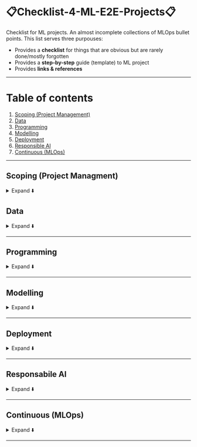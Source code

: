 #  📋Checklist-4-ML-E2E-Projects📋
Checklist for ML projects. An almost incomplete collections of MLOps bullet points. This list serves three purpouses:
- Provides a **checklist** for things that are obvious but are rarely done/mostly forgotten
- Provides a **step-by-step** guide (template) to ML project
- Provides **links & references**
***

# Table of contents
1. [Scoping (Project Management)](#scoping-project-managment)
2. [Data](#data)
3. [Programming](#programming)
4. [Modelling](#modelling)
5. [Deployment](#deployment)
6. [Responsible AI](#responsabile-ai)
7. [Continuous (MLOps)](#continuous-mlops)
***

## Scoping (Project Managment)
<details>
<summary>Expand ⬇️</summary>
<br>

- ❓ What is the project main objective(s)?
- ❓ Which part of the main objective the ML model(s) is addressing?
- 📈📉 Establish a [baseline](https://blog.ml.cmu.edu/2020/08/31/3-baselines/) against which your ML will be considered successful (an improvement against the baseline)
- ❓ Are there any solutions not based on a ML model? You are likely to be asked to compared your method against some no-ML model!
- Choose the business KPIs (key performance indicators). These are what businesses use to measure the uplift brought in by the ML-based solution.
- 📈 Monitor your project's objective(s) over time
- 🗣️ Talk to the domain experts, they are those with the domain knowledge 
- ⚠️ Keep track of what did not work as you develop your ML solution. Knowledge is not only about what worked, but largely what didn't.
- 🔄 Keep in mind that ML solutions are not one-shot solutions. They need to be 1) followed and 2) developed over time

</details>

## Data
<details>
<summary>Expand ⬇️</summary>
<br>

- Data sourcing/collection/ingestion:
    - 🌐 Collect your data from the web via scraping | [Notes](https://github.com/kyaiooiayk/Website-Scrapers)
    - Collect data via third party API 
    - Build your own dataset
    - Create/augment your data with some synthetic data generation techniques
    - Dowload some open source. Best resource is probably [Kaggle](https://www.kaggle.com/)
- Data versioning. Available tools:
    - [Hydra](https://hydra.cc/) | [Notes](https://github.com/kyaiooiayk/MLOps-Machine-Learning-Operations/tree/master/tutorials/VCS/Hydra)
    - [DVC](https://dvc.org/) | [Notes](https://github.com/kyaiooiayk/MLOps-Machine-Learning-Operations/tree/master/tutorials/VCS/DVC)
- Data ingestion/wrangling:
    - 🐼 [Pandas](https://pandas.pydata.org/) for dataset < 32Gb. For dataset that do not fit in memory you can load different chucks at the time | [Notes](https://github.com/kyaiooiayk/Pandas-Notes)
    - 🐻‍❄️ [Polars](https://github.com/pola-rs/polars) an optimised version of Pandas.
    - [Dask](https://www.dask.org/) for dataset 1Gb-100Gb | [Notes](https://github.com/kyaiooiayk/Dask) 
    - ✨[PySpark](https://spark.apache.org/docs/latest/api/python/) for dataset >100 Gb | [Notes](https://github.com/kyaiooiayk/pySpark-Notes)
- Data cleaning
- Data labeling
- Data validation. Establish a data schema which helps validate the data. Especially for [concept drift](https://machinelearningmastery.com/gentle-introduction-concept-drift-machine-learning/). Some commercial tools are:
    - [Pandera](https://pandera.readthedocs.io/en/stable/) | [Notes](https://github.com/kyaiooiayk/MLOps-Machine-Learning-Operations/tree/master/tutorials/Data_validation/Pandera)
    - [Great Expectations](https://greatexpectations.io/) | [Notes](https://github.com/kyaiooiayk/MLOps-Machine-Learning-Operations/tree/master/tutorials/Data_validation/Great_expectations)
- 💽 Data storage:
    - Structured data: SQL. RDB (relational database) is a database that stores data into tables with rows and columns. To be able to process SQL queries on huge volumes of data that is stored in Hadoop cluster, specialised tools are needed. Here are some options:
        - 🐝 [Hive](https://hive.apache.org/) | [Notes](https://github.com/kyaiooiayk/MLOps-Machine-Learning-Operations/blob/master/tutorials/Hive.md) (twice as popular as Pig and developed by Facebook). Hive provides SQL type querying language for the ETL purpose on top of Hadoop file system. 
        - 🐷 [Pig](https://pig.apache.org/) (less popular than Hive)
        -  🦌 [Impala](https://impala.apache.org/docs/build/html/topics/impala_langref.html) | [Hive vs. Impala](https://www.tutorialspoint.com/impala/impala_overview.htm)
    - Unstructured data: NoSQL
- Data transformation
- EDA (Exploratory Design Analysis)
- Dashboard:
    - Bokeh
    - Plotly
- Build an ETL (Extra, Transform & Load) pipeline
    
</details>

***

## Programming
<details>
<summary>Expand ⬇️</summary>
<br>

- Code release:
    - Major
    - Minor
    - Patch
- Code versionning:
    - [GitHub](https://github.com/) | [Notes](https://github.com/kyaiooiayk/Git-Cheatsheet)
    - [GitLab](https://about.gitlab.com/)
- Code optimisation
    - Refactoring
    - Profilers
    - Caching
- Code testing
    - [Unittesting](https://docs.python.org/3/library/unittest.html) | [Notes](https://github.com/kyaiooiayk/Python-Programming/tree/main/tutorials/Unittesting)
- Code obfuscation
    - Serialisation vith Cython
- Code shipping:
    - Maven : it is used to create deployment package.
    - Containersition with [Docker](https://www.docker.com/) | [Notes](https://github.com/kyaiooiayk/Docker-Notes) is the golden and widespread standard
- Code packaging is the action of creating a package out of your python project wiht the intent to distribute it. This consists in adding the necessary files, structure and how to build the package. Further one can also upload it to the Python Package Index (PyPI). [Notes](https://github.com/kyaiooiayk/MLOps-Machine-Learning-Operations/tree/master/tutorials/Packaging)
    
</details>

***

## Modelling
<details>
<summary>Expand ⬇️</summary>
<br>

- 📖 Read about the topic/field you are building a ML solution for
- Get a feeling of what the SOTA (State Of The Art)
- Keep track of your model versions
- Select what the feature(s) vs. target(s) are
-  🐣 Create a baseline model
- Keep track of your model dependencies
- Feature selection
- Feature engineering
- Model metrics (Not model objective function and not necessarily KPIs!)    
- Model training:
    - On premesis
    - On the cloud which means using cluster machines on the cloud. **Bare-metal** cloud is a public cloud service where the customer rents dedicated hardware resources from a remote service provider, without (hence bare) any installed operating systems or virtualization infrastructure. You have three options:
        - [AWS (Amazon Web Services)](https://aws.amazon.com/?nc2=h_lg) | [Notes](https://github.com/kyaiooiayk/MLOps-Machine-Learning-Operations/tree/master/tutorials/AWS)
        - [Microsoft Azure](https://azure.microsoft.com/en-gb/)
        - [GCP (Google Cloud Platform)](https://cloud.google.com/)
- Model CV (Cross Valisation)
- Model hyperparameters:
    - Grid search
    - Successive halving
    - BOHB
- Model inference:
    - on CPUs
    - on GPUs
    - on TPUs
- Latency vs. throughput:
    - If our application requires **low latency**, then we should deploy the model as a real-time API to provide super-fast predictions on single prediction requests over HTTPS.
     - For **less-latency-sensitive** applications that require high throughput, we should deploy our model as a batch job to perform batch predictions on large amounts of data.
- Model serialisation (aka model persistence) / deserialisation. Serialisation is the process of translating a data structure or object state into a format that can be stored or transmitted and reconstructed later. [Notes](https://github.com/kyaiooiayk/MLOps-Machine-Learning-Operations/tree/master/tutorials/Model_Serialisation) Some of the format used are :
    - hdf5
    - json
    - dill
    - joblib
    - pickle
    - skops
    - ONNX
- Model optimisation:
    - Quantisation
    - Pruning
    - Teacher-student models

</details>

***

## Deployment
<details>
<summary>Expand ⬇️</summary>
<br>

- RESTful API:
    - Django
    - [[Flask](https://flask.palletsprojects.com/en/2.1.x/) | [Notes](https://github.com/kyaiooiayk/Flask-Notes)]
    - [[Node.js]() | Notes]
    - [[Express.js]() | Notes]
    - [[React](https://reactjs.org/) | [Notes](https://github.com/kyaiooiayk/MLOps-Machine-Learning-Operations/tree/master/tutorials/React)]
    - Redis
    - [[FastAPI](https://fastapi.tiangolo.com/) | [Notes](https://github.com/kyaiooiayk/MLOps-Machine-Learning-Operations/tree/master/tutorials/FastAPI)]
    - [[Streamlit](https://streamlit.io/) | [Notes](https://github.com/kyaiooiayk/MLOps-Machine-Learning-Operations/tree/master/tutorials/Streamlit)]
    - [[Electron](https://www.electronjs.org/) | [Notes](https://github.com/kyaiooiayk/MLOps-Machine-Learning-Operations/tree/master/tutorials/Electron.md)]
    - [[Dash](https://plotly.com/building-machine-learning-web-apps-in-python/)]
    - [[Gradio](https://github.com/gradio-app/gradio)]
- Service end point:
    - [FastAPI](https://fastapi.tiangolo.com/): fast and a good solution for testing, has limitation when it comes to clients' request workload
    - [Flask](https://flask.palletsprojects.com/en/2.2.x/): it is less complex but not as complete as Dijango
    - [Django](https://www.djangoproject.com/): for most advanced stuff
- Public server deployment
    - [Heroku](https://www.heroku.com/) | [Notes](https://github.com/kyaiooiayk/MLOps-Machine-Learning-Operations/tree/master/tutorials/Heroku) - allows access directly to your GitHub account
    - [PythonAnywhere](https://www.pythonanywhere.com/) | [Notes](https://github.com/kyaiooiayk/MLOps-Machine-Learning-Operations/tree/master/tutorials/pythonanywhere) - does not allow access directly to your GitHub account
    - [Netlify](https://www.netlify.com/) | [Notes](https://github.com/kyaiooiayk/MLOps-Machine-Learning-Operations/tree/master/tutorials/Netlify.md) - allows access directly to your GitHub account
- Servers:
    - [uWSGI](https://uwsgi-docs.readthedocs.io/en/latest/) stands for Web Server Gateway Interface and is an application server that aims to provide a full stack for developing and deploying web applications and services. It is named after the Web Server Gateway Interface, which was the first plugin supported by the project.
    - [Nginx](https://www.nginx.com/) is a web server that can also be used as a reverse proxy (which provides a more robust connection handling), load balancer, mail proxy and HTTP cache.
- Deployment patters:
    - Canary
    - Green/blue
- Monitoring:
    - Latency
    - IO
    - Memory
    - Uptime: system reliability
    - Load testing: Apache Jmeter
- [Kubernets](https://kubernetes.io/) | [Notes](https://github.com/kyaiooiayk/Kubernetes-Notes) cluster:
    - Cloud vendors:
        - EKS by Amazon
        - AKS by Microsoft
        - GKS by Google
    - Local machine:
        - minikube
        - kind
        - k3s

</details>

***

## Responsabile AI
<details>
<summary>Expand ⬇️</summary>
<br>

-  👩 Explainability
-  🔐 Security
-  ⚖️ Fairness
-  👮‍♀️ Auditability

</details>

***


## Continuous (MLOps)
<details>
<summary>Expand ⬇️</summary>
<br>

- Testing
- Continuous integration is about how the project should be built and tested in various runtimes, automatically and continuously.
- Continuous deployment is needed so that every new bit of code that passes automated testing can be released into production with no extra effort. 
- Training
- Delivery
- Monitoring: see concept drift for instance
- Tools:
    - [GitHub Actions](https://github.com/features/actions) | [Notes](https://github.com/kyaiooiayk/MLOps-Machine-Learning-Operations/blob/master/tutorials/GitHub_Actions.md)
    - [Jenkins](https://www.jenkins.io/) | [Notes](https://github.com/kyaiooiayk/MLOps-Machine-Learning-Operations/tree/master/tutorials/Jenkins)
</details>

***

